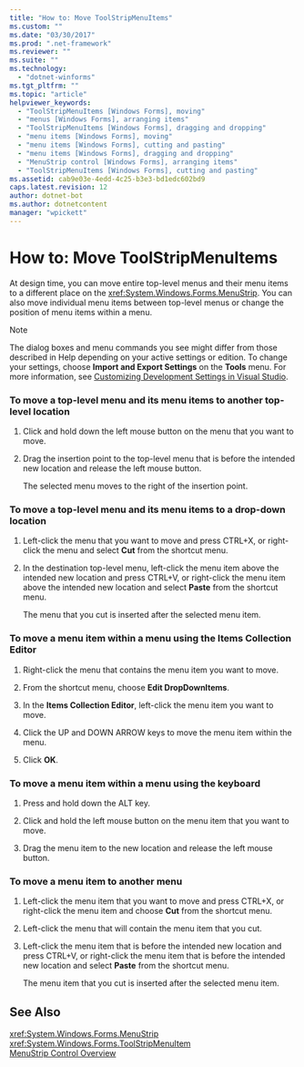 ```yaml
---
title: "How to: Move ToolStripMenuItems"
ms.custom: ""
ms.date: "03/30/2017"
ms.prod: ".net-framework"
ms.reviewer: ""
ms.suite: ""
ms.technology: 
  - "dotnet-winforms"
ms.tgt_pltfrm: ""
ms.topic: "article"
helpviewer_keywords: 
  - "ToolStripMenuItems [Windows Forms], moving"
  - "menus [Windows Forms], arranging items"
  - "ToolStripMenuItems [Windows Forms], dragging and dropping"
  - "menu items [Windows Forms], moving"
  - "menu items [Windows Forms], cutting and pasting"
  - "menu items [Windows Forms], dragging and dropping"
  - "MenuStrip control [Windows Forms], arranging items"
  - "ToolStripMenuItems [Windows Forms], cutting and pasting"
ms.assetid: cab9e03e-4edd-4c25-b3e3-bd1edc602bd9
caps.latest.revision: 12
author: dotnet-bot
ms.author: dotnetcontent
manager: "wpickett"
---
```

# How to: Move ToolStripMenuItems
At design time, you can move entire top-level menus and their menu items to a different place on the <xref:System.Windows.Forms.MenuStrip>. You can also move individual menu items between top-level menus or change the position of menu items within a menu.  
  
> [!NOTE]
>  The dialog boxes and menu commands you see might differ from those described in Help depending on your active settings or edition. To change your settings, choose **Import and Export Settings** on the **Tools** menu. For more information, see [Customizing Development Settings in Visual Studio](http://msdn.microsoft.com/en-us/22c4debb-4e31-47a8-8f19-16f328d7dcd3).  
  
### To move a top-level menu and its menu items to another top-level location  
  
1.  Click and hold down the left mouse button on the menu that you want to move.  
  
2.  Drag the insertion point to the top-level menu that is before the intended new location and release the left mouse button.  
  
     The selected menu moves to the right of the insertion point.  
  
### To move a top-level menu and its menu items to a drop-down location  
  
1.  Left-click the menu that you want to move and press CTRL+X, or right-click the menu and select **Cut** from the shortcut menu.  
  
2.  In the destination top-level menu, left-click the menu item above the intended new location and press CTRL+V, or right-click the menu item above the intended new location and select **Paste** from the shortcut menu.  
  
     The menu that you cut is inserted after the selected menu item.  
  
### To move a menu item within a menu using the Items Collection Editor  
  
1.  Right-click the menu that contains the menu item you want to move.  
  
2.  From the shortcut menu, choose **Edit DropDownItems**.  
  
3.  In the **Items Collection Editor**, left-click the menu item you want to move.  
  
4.  Click the UP and DOWN ARROW keys to move the menu item within the menu.  
  
5.  Click **OK**.  
  
### To move a menu item within a menu using the keyboard  
  
1.  Press and hold down the ALT key.  
  
2.  Click and hold the left mouse button on the menu item that you want to move.  
  
3.  Drag the menu item to the new location and release the left mouse button.  
  
### To move a menu item to another menu  
  
1.  Left-click the menu item that you want to move and press CTRL+X, or right-click the menu item and choose **Cut** from the shortcut menu.  
  
2.  Left-click the menu that will contain the menu item that you cut.  
  
3.  Left-click the menu item that is before the intended new location and press CTRL+V, or right-click the menu item that is before the intended new location and select **Paste** from the shortcut menu.  
  
     The menu item that you cut is inserted after the selected menu item.  
  
## See Also  
 <xref:System.Windows.Forms.MenuStrip>   
 <xref:System.Windows.Forms.ToolStripMenuItem>   
 [MenuStrip Control Overview](../../../../docs/framework/winforms/controls/menustrip-control-overview-windows-forms.md)
